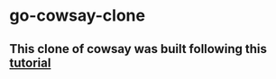 # go-cowsay-clone

## This clone of cowsay was built following this [tutorial](https://flaviocopes.com/go-tutorial-cowsay/)